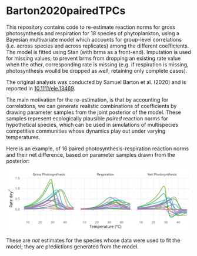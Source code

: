 # Barton2020pairedTPCs

This repository contains code to re-estimate reaction norms for gross photosynthesis and respiration for 18 species of phytoplankton, using a Bayesian multivariate model which accounts for group-level correlations (i.e. across species and across replicates) among the different coefficients. The model is fitted using Stan (with brms as a front-end). Imputation is used for missing values, to prevent brms from dropping an existing rate value when the other, corresponding rate is missing (e.g. if respiration is missing, photosynthesis woulld be dropped as well, retaining only complete cases).

The original analysis was conducted by Samuel Barton et al. (2020) and is reported in [10.1111/ele.13469](https://doi.org/10.1111/ele.13469).

The main motivation for the re-estimation, is that by accounting for correlations, we can generate realistic combinations of coefficients by drawing parameter samples from the joint posterior of the model. These samples represent ecologically plausible *paired* reaction norms for hypothetical species, which can be used in simulations of multispecies competitive communities whose dynamics play out under varying temperatures.

Here is an example, of 16 paired photosynthesis-respiration reaction norms and their net difference, based on parameter samples drawn from the posterior:

![](example.png)

These are *not* estimates for the species whose data were used to fit the model; they are predictions generated from the model.
